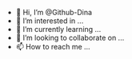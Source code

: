 - 👋 Hi, I’m @Github-Dina
- 👀 I’m interested in ...
- 🌱 I’m currently learning ...
- 💞️ I’m looking to collaborate on ...
- 📫 How to reach me ...

<!---
Github-Dina/Github-Dina is a ✨ special ✨ repository because its `README.md` (this file) appears on your GitHub profile.
You can click the Preview link to take a look at your changes.
--->
